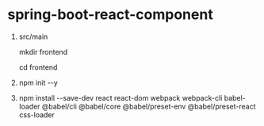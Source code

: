 # spring-boot-react-component

1) src/main
   
   	mkdir frontend

    cd frontend
3) npm init --y
4) npm install --save-dev react react-dom webpack webpack-cli babel-loader @babel/cli @babel/core @babel/preset-env @babel/preset-react css-loader
